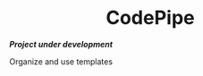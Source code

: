 <big><h1 align="center">CodePipe</h1></big>

***Project under development***

Organize and use templates